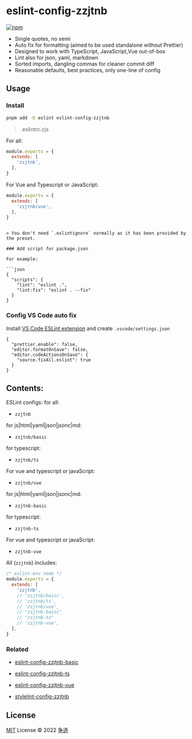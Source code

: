 # eslint-config-zzjtnb

[![npm](https://img.shields.io/npm/v/eslint-config-zzjtnb?color=a1b858&label=)](https://npmjs.com/package/eslint-config-zzjtnb)

- Single quotes, no semi
- Auto fix for formatting (aimed to be used standalone without Prettier)
- Designed to work with TypeScript, JavaScript,Vue out-of-box
- Lint also for json, yaml, markdown
- Sorted imports, dangling commas for cleaner commit diff
- Reasonable defaults, best practices, only one-line of config

## Usage

### Install

```bash
pnpm add -D eslint eslint-config-zzjtnb
```

>.eslintrc.cjs

For all:

```js
module.exports = {
  extends: [
    'zzjtnb',
  ],
}
```

For Vue and Typescript or JavaScript:

```js
module.exports = {
  extends: [
    'zzjtnb/vue',
  ],
}
```
```

> You don't need `.eslintignore` normally as it has been provided by the preset.

### Add script for package.json

For example:

```json
{
  "scripts": {
    "lint": "eslint .",
    "lint:fix": "eslint . --fix"
  }
}
```

### Config VS Code auto fix

Install [VS Code ESLint extension](https://marketplace.visualstudio.com/items?itemName=dbaeumer.vscode-eslint) and create `.vscode/settings.json`

```jsonc
{
  "prettier.enable": false,
  "editor.formatOnSave": false,
  "editor.codeActionsOnSave": {
    "source.fixAll.eslint": true
  }
}
```

## Contents:

ESLint configs:
for all:
- `zzjtnb`

for js|html|yaml|json|jsonc|md:
- `zzjtnb/basic`

for typescript:
- `zzjtnb/ts`

For vue and typescript or javaScript:
- `zzjtnb/vue`


for js|html|yaml|json|jsonc|md:
- `zzjtnb-basic`

for typescript:
- `zzjtnb-ts`

For vue and typescript or javaScript:
- `zzjtnb-vue`



All (`zzjtnb`) includes:

```js
/* eslint-env node */
module.exports = {
  extends: [
    'zzjtnb',
    // 'zzjtnb/basic',
    // 'zzjtnb/ts',
    // 'zzjtnb/vue',
    // "zzjtnb-basic"
    // "zzjtnb-ts"
    // 'zzjtnb-vue',
  ],
}
```

### Related

- [eslint-config-zzjtnb-basic](https://www.npmjs.com/package/eslint-config-zzjtnb-basic)
- [eslint-config-zzjtnb-ts](https://www.npmjs.com/package/eslint-config-zzjtnb-ts)
- [eslint-config-zzjtnb-vue](https://www.npmjs.com/package/eslint-config-zzjtnb-vue)

- [stylelint-config-zzjtnb](https://www.npmjs.com/package/stylelint-config-zzjtnb)

## License

[MIT](./LICENSE) License &copy; 2022 [争逐](https://zzjtnb.com)

